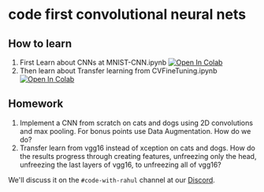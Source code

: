 # code first convolutional neural nets


## How to learn

1. First Learn about CNNs at MNIST-CNN.ipynb <a target="_blank" href="https://colab.research.google.com/github/univai-community/cnns_and_tl/blob/main/MNIST-CNN.ipynb"><img src="https://colab.research.google.com/assets/colab-badge.svg" alt="Open In Colab"/></a>
2. Then learn about Transfer learning from CVFineTuning.ipynb <a target="_blank" href="https://colab.research.google.com/github/univai-community/cnns_and_tl/blob/main/CVFineTuning.ipynb"><img src="https://colab.research.google.com/assets/colab-badge.svg" alt="Open In Colab"/></a>

## Homework

1. Implement a CNN from scratch on cats and dogs using 2D convolutions and max pooling. For bonus points use Data Augmentation. How do we do?
2. Transfer learn from vgg16 instead of xception on cats and dogs. How do the results progress through creating features, unfreezing only the head, unfreezing the last layers of vgg16, to unfreezing all of vgg16?

We'll discuss it on the `#code-with-rahul` channel at our [Discord](https://discord.gg/vSjGrYjnWg).